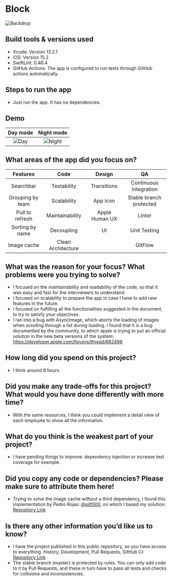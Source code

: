 # Block

![Backdrop](https://user-images.githubusercontent.com/14141324/157339712-dd7aad8d-01e1-4631-80b7-365e6a79d82d.png)

## Build tools & versions used
- Xcode: Version 13.2.1
- iOS: Version 15.2
- SwiftLint: 0.46.4
- GitHub Actions: The app is configured to run tests through GitHub actions automatically.

## Steps to run the app
- Just run the app. It has no dependencies.

## Demo
| Day mode         | Night mode         |
|:----------------:|:------------------:|
| ![Day](https://user-images.githubusercontent.com/14141324/157325042-6da552bb-2251-4daf-82af-1ebca37cae81.gif) | ![Night](https://user-images.githubusercontent.com/14141324/157342235-b0ed96cc-0eaa-4225-ab26-f004d89447e9.gif) |

## What areas of the app did you focus on?

| Features         | Code               | Design             | QA                      |
|:----------------:|:------------------:|:------------------:|:-----------------------:|
| Searchbar        | Testability        | Transitions        | Continuous Integration  |
| Grouping by team | Scalability        | App Icon           | Stable branch protected |
| Pull to refresh  | Maintainability    | Apple Human UX     | Linter                  |
| Sorting by name  | Decoupling         | UI                 | Unit Testing            |
| Image cache      | Clean Architecture |                    | GitFlow                 |

## What was the reason for your focus? What problems were you trying to solve?
- I focused on the maintainability and readability of the code, so that it was easy and fast for the interviewers to understand.
- I focused on scalability to prepare the app in case I have to add new features in the future.
- I focused on fulfilling all the functionalities suggested in the document, to try to satisfy your objectives.
- I ran into a bug with AsyncImage, which aborts the loading of images when scrolling through a list during loading. I found that it is a bug documented by the community, to which apple is trying to put an official solution in the new beta versions of the system: https://developer.apple.com/forums/thread/682498

## How long did you spend on this project?
- I think around 8 hours.

## Did you make any trade-offs for this project? What would you have done differently with more time?
- With the same resources, I think you could implement a detail view of each employee to show all the information.

## What do you think is the weakest part of your project?
- I have pending things to improve: dependency injection or increase test coverage for example.

## Did you copy any code or dependencies? Please make sure to attribute them here!
- Trying to solve the image cache without a third dependency, I found this implementation by Pedro Rojas: [@pitt500](https://github.com/pitt500), on which I based my solution: [Repository Link](https://github.com/pitt500/Pokedex/blob/main/Pokedex/Cache/CacheAsyncImage.swift)


## Is there any other information you’d like us to know?
- I have the project published in this public repository, so you have access to everything. History, Development, Pull Requests, GitHub CI: [Repository Link](https://github.com/rpairo/Block)
- The stable branch (master) is protected by rules. You can only add code to it by Pull Requests, and these in turn have to pass all tests and checks for collisions and inconsistencies.
